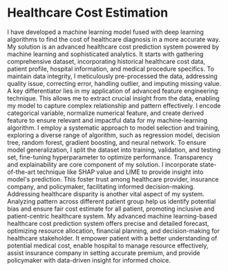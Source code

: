 # Healthcare Cost Estimation
I have developed a machine learning model fused with deep learning algorithms to find the cost of healthcare diagnosis in a more accurate way.
My solution is an advanced healthcare cost prediction system powered by machine learning and sophisticated analytics. It starts with gathering comprehensive dataset, incorporating historical healthcare cost data, patient profile, hospital information, and medical procedure specifics. To maintain data integrity, I meticulously pre-processed the data, addressing quality issue, correcting error, handling outlier, and imputing missing value. A key differentiator lies in my application of advanced feature engineering technique. This allows me to extract crucial insight from the data, enabling my model to capture complex relationship and pattern effectively. I encode categorical variable, normalize numerical feature, and create derived feature to ensure relevant and impactful data for my machine-learning algorithm. I employ a systematic approach to model selection and training, exploring a diverse range of algorithm, such as regression model, decision tree, random forest, gradient boosting, and neural network. To ensure model generalization, I split the dataset into training, validation, and testing set, fine-tuning hyperparameter to optimize performance. Transparency and explainability are core component of my solution. I incorporate state-of-the-art technique like SHAP value and LIME to provide insight into model's prediction. This foster trust among healthcare provider, insurance company, and policymaker, facilitating informed decision-making. Addressing healthcare disparity is another vital aspect of my system. Analyzing pattern across different patient group help us identify potential bias and ensure fair cost estimate for all patient, promoting inclusive and patient-centric healthcare system. My advanced machine learning-based healthcare cost prediction system offers precise and detailed forecast, optimizing resource allocation, financial planning, and decision-making for healthcare stakeholder. It empower patient with a better understanding of potential medical cost, enable hospital to manage resource effectively, assist insurance company in setting accurate premium, and provide policymaker with data-driven insight for informed choice.
